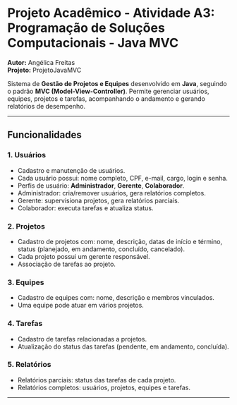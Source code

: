 # Projeto Acadêmico - Atividade A3: Programação de Soluções Computacionais - Java MVC

**Autor:** Angélica Freitas  
**Projeto:** ProjetoJavaMVC  

Sistema de **Gestão de Projetos e Equipes** desenvolvido em **Java**, seguindo o padrão **MVC (Model-View-Controller)**. Permite gerenciar usuários, equipes, projetos e tarefas, acompanhando o andamento e gerando relatórios de desempenho.

---

## **Funcionalidades**

### 1. Usuários
- Cadastro e manutenção de usuários.  
- Cada usuário possui: nome completo, CPF, e-mail, cargo, login e senha.  
- Perfis de usuário: **Administrador**, **Gerente**, **Colaborador**.  
- Administrador: cria/remover usuários, gera relatórios completos.  
- Gerente: supervisiona projetos, gera relatórios parciais.  
- Colaborador: executa tarefas e atualiza status.

### 2. Projetos
- Cadastro de projetos com: nome, descrição, datas de início e término, status (planejado, em andamento, concluído, cancelado).  
- Cada projeto possui um gerente responsável.  
- Associação de tarefas ao projeto.

### 3. Equipes
- Cadastro de equipes com: nome, descrição e membros vinculados.  
- Uma equipe pode atuar em vários projetos.

### 4. Tarefas
- Cadastro de tarefas relacionadas a projetos.  
- Atualização do status das tarefas (pendente, em andamento, concluída).

### 5. Relatórios
- Relatórios parciais: status das tarefas de cada projeto.  
- Relatórios completos: usuários, projetos, equipes e tarefas.

---
